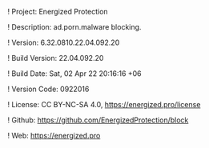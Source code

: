 ! Project: Energized Protection

! Description: ad.porn.malware blocking.

! Version: 6.32.0810.22.04.092.20

! Build Version: 22.04.092.20

! Build Date: Sat, 02 Apr 22 20:16:16 +06

! Version Code: 0922016

! License: CC BY-NC-SA 4.0, https://energized.pro/license

! Github: https://github.com/EnergizedProtection/block

! Web: https://energized.pro
